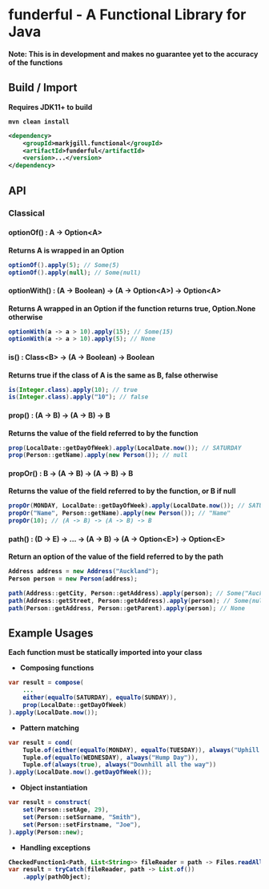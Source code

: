 # funderful - A Functional Library for Java

<b>Note: This is in development and makes no guarantee yet to the accuracy of the functions

## Build / Import
Requires JDK11+ to build

```shell
mvn clean install
```

```xml
<dependency>
    <groupId>markjgill.functional</groupId>
    <artifactId>funderful</artifactId>
    <version>...</version>
</dependency>
```

## API

### Classical

#### optionOf() : A -> Option\<A\>
Returns A is wrapped in an Option
```java
optionOf().apply(5); // Some(5)
optionOf().apply(null); // Some(null)
```

#### optionWith() : (A -> Boolean) -> (A -> Option\<A\>) -> Option\<A\>
Returns A wrapped in an Option if the function returns true, Option.None otherwise
```java
optionWith(a -> a > 10).apply(15); // Some(15)
optionWith(a -> a > 10).apply(5); // None
```

#### is() : Class\<B\> -> (A -> Boolean) -> Boolean
Returns true if the class of A is the same as B, false otherwise
```java
is(Integer.class).apply(10); // true
is(Integer.class).apply("10"); // false
```

#### prop() : (A -> B) -> (A -> B) -> B
Returns the value of the field referred to by the function
```java
prop(LocalDate::getDayOfWeek).apply(LocalDate.now()); // SATURDAY
prop(Person::getName).apply(new Person()); // null
```

#### propOr() : B -> (A -> B) -> (A -> B) -> B
Returns the value of the field referred to by the function, or B if null
```java
propOr(MONDAY, LocalDate::getDayOfWeek).apply(LocalDate.now()); // SATURDAY
propOr("Name", Person::getName).apply(new Person()); // "Name"
propOr(10); // (A -> B) -> (A -> B) -> B
```

#### path() : (D -> E) ->  ... -> (A -> B) -> (A -> Option\<E\>) -> Option\<E\>
Return an option of the value of the field referred to by the path
```java
Address address = new Address("Auckland");
Person person = new Person(address);

path(Address::getCity, Person::getAddress).apply(person); // Some("Auckland")
path(Address::getStreet, Person::getAddress).apply(person); // Some(null)
path(Person::getAddress, Person::getParent).apply(person); // None
```

## Example Usages
Each function must be statically imported into your class

- Composing functions
```java
var result = compose(
    ...
    either(equalTo(SATURDAY), equalTo(SUNDAY)),
    prop(LocalDate::getDayOfWeek)
).apply(LocalDate.now());
```

- Pattern matching
```java
var result = cond(
    Tuple.of(either(equalTo(MONDAY), equalTo(TUESDAY)), always("Uphill Struggle")),
    Tuple.of(equalTo(WEDNESDAY), always("Hump Day")),
    Tuple.of(always(true), always("Downhill all the way"))
).apply(LocalDate.now().getDayOfWeek());
```

- Object instantiation
```java
var result = construct(
    set(Person::setAge, 29),
    set(Person::setSurname, "Smith"),
    set(Person::setFirstname, "Joe"),
).apply(Person::new);
```

- Handling exceptions
```java
CheckedFunction1<Path, List<String>> fileReader = path -> Files.readAllLines(path);
var result = tryCatch(fileReader, path -> List.of())
    .apply(pathObject);
```